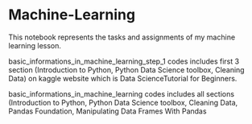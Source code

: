 # Machine-Learning
This notebook represents the tasks and assignments of my machine learning lesson.

basic_informations_in_machine_learning_step_1 codes includes first 3 section (Introduction to Python, Python Data Science toolbox, Cleaning Data) on kaggle website which is Data ScienceTutorial for Beginners.

basic_informations_in_machine_learning codes includes all sections (Introduction to Python, Python Data Science toolbox, Cleaning Data, Pandas Foundation, Manipulating Data Frames With Pandas


